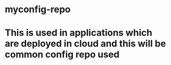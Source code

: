 # myconfig-repo
# This is used in applications which are deployed in cloud and this will be common config repo used
